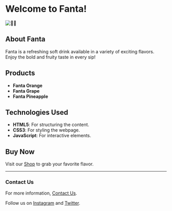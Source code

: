 # Welcome to Fanta!

![🧃🧃](https://priyush02k.github.io/Fanta/)

## About Fanta
Fanta is a refreshing soft drink available in a variety of exciting flavors. Enjoy the bold and fruity taste in every sip!

## Products
- **Fanta Orange**
- **Fanta Grape**
- **Fanta Pineapple**

## Technologies Used
- **HTML5**: For structuring the content.
- **CSS3**: For styling the webpage.
- **JavaScript**: For interactive elements.

## Buy Now
Visit our [Shop](https://priyush02k.github.io/Fanta/) to grab your favorite flavor.

---

### Contact Us
For more information, [Contact Us](mailto:contact@example.com).

Follow us on [Instagram](https://instagram.com/example) and [Twitter](https://twitter.com/example).
